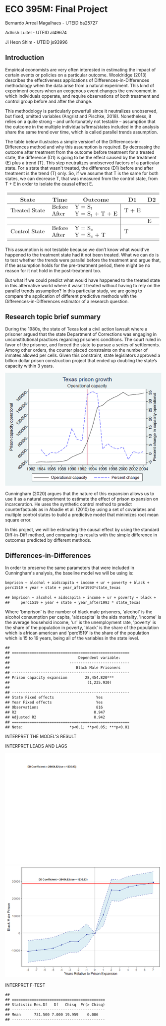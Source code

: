 ECO 395M: Final Project
=======================

Bernardo Arreal Magalhaes - UTEID ba25727

Adhish Luitel - UTEID al49674

Ji Heon Shim - UTEID js93996

Introduction
------------

Empirical economists are very often interested in estimating the impact
of certain events or policies on a particular outcome. Wooldridge (2013)
describes the effectiveness applications of Differences-in-Differences
methodology when the data arise from a natural experiment. This kind of
experiment occurs when an exogenous event changes the environment in
which individuals opperate, and require observations of both treatment
and control group before and after the change.

This methodology is particularly powerfull since it neutralizes
unobserved, but fixed, omitted variables (Angrist and Pischke, 2018).
Nonetheless, it relies on a quite strong – and unfortunately not
testable – assumption that the outcome in the multiple
individuals/firms/states included in the analysis share the same trend
over time, which is called parallel trends assumption.

The table below illustrates a simple versionf of the
Differences-in-Differences method and why this assumption is required.
By decreasing the outcome after treatment from the outcome before
treatment for a treated state, the difference (D1) is going to be the
effect caused by the treatment (E) plus a trend (T). This step
neutralizes unobserved factors of a particular state. For a state that
wasn't treated, the difference (D1) before and after treatment is the
trend (T) only. So, if we assume that T is the same for both states, we
can decrease T, that was measured from the control state, from T + E in
order to isolate the causal effect E.

![](https://raw.githubusercontent.com/bmagalhaes/ECO395M-Final-Project/master/4.0-table1.png)

This assumption is not testable because we don’t know what would’ve
happened to the treatment state had it not been treated. What we can do
is to test whether the trends were parallel before the treatment and
argue that, if the assumption holds for the pre-treatment period, there
might be no reason for it not hold in the post-treatment too.

But what if we could predict what would have happened to the treated
state in this alternative world where it wasn’t treated without having
to rely on the parallel trends assumption? In this particular study, we
are going to compare the application of different predictive methods
with the Differences-in-Differences estimator of a research question.

Research topic brief summary
----------------------------

During the 1980s, the state of Texas lost a civil action lawsuit where a
prisoner argued that the state Department of Corrections was engaging in
unconstitutional practices regarding prisoners conditions. The court
ruled in favor of the prisoner, and forced the state to pursue a series
of settlements. Among other orders, the counter placed constraints on
the number of inmates allowed per cells. Given this constraint, state
legislators approved a billion dollar prison construction project that
ended up doubling the state’s capacity within 3 years.

![](https://raw.githubusercontent.com/bmagalhaes/ECO395M-Final-Project/master/4.0-graph1.png)

Cunningham (2020) argues that the nature of this expansion allows us to
use it as a natural experiment to estimate the effect of prison
expansion on incarceration. He uses the synthetic control method to
predict counterfactuals as in Abadie et al. (2010) by using a set of
covariates and multiple control states to build a predictive model that
minimizes root mean square error.

In this project, we will be estimating the causal effect by using the
standard Diff-in-Diff method, and comparing its results with the simple
difference in outcomes predicted by different methods.

Differences-in-Differences
--------------------------

In order to preserve the same parameters that were included in
Cunningham's analysis, the baseline model we will be using is:

    bmprison ~ alcohol + aidscapita + income + ur + poverty + black + perc1519 + year + state + year_after1993*state_texas

    ## bmprison ~ alcohol + aidscapita + income + ur + poverty + black + 
    ##     perc1519 + year + state + year_after1993 * state_texas

Where 'bmprison' is the number of black male prisoners, 'alcohol' is the
alcohol consumption per capita, 'aidscapita' is the aids mortality,
'income' is the average household income, 'ur' is the unemployment rate,
'poverty' is the share of the population in poverty, 'black' is the
share of the population which is african american and 'perc1519' is the
share of the population which is 15 to 19 years, being all of the
variables in the state level.

    ## 
    ## =====================================================
    ##                               Dependent variable:    
    ##                           ---------------------------
    ##                              Black Male Prisoners    
    ## -----------------------------------------------------
    ## Prison capacity expansion        28,454.820***       
    ##                                   (1,235.930)        
    ##                                                      
    ## -----------------------------------------------------
    ## State Fixed effects                   Yes            
    ## Year Fixed effects                    Yes            
    ## Observations                          816            
    ## R2                                   0.947           
    ## Adjusted R2                          0.942           
    ## =====================================================
    ## Note:                     *p<0.1; **p<0.05; ***p<0.01

INTERPRET THE MODEL'S RESULT

INTERPRET LEADS AND LAGS

![](Final_rmd_files/figure-markdown_strict/4.3.3-1.png)![](Final_rmd_files/figure-markdown_strict/4.3.3-2.png)

INTERPRET F-TEST

    ## 
    ## ==========================================
    ## Statistic Res.Df   Df   Chisq  Pr(> Chisq)
    ## ------------------------------------------
    ## Mean      731.500 7.000 19.959    0.006   
    ## ------------------------------------------
